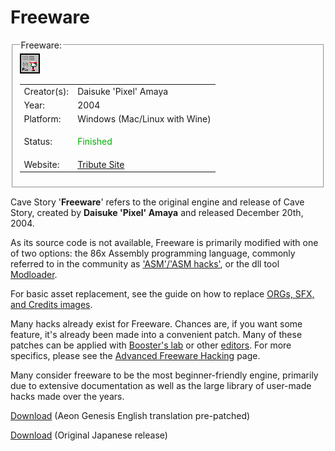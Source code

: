 # Freeware

<fieldset>
<legend>Freeware:</legend>
<img src="/wiki/img/engines/freeware-assets/Icon3.bmp">
<table><tbody>

<tr><td>Creator(s):</td><td>Daisuke 'Pixel' Amaya</td></tr>
<tr><td>Year:</td><td>2004</td></tr>
<tr><td>Platform:</td><td>Windows (Mac/Linux with Wine)</td></tr>
<tr><td>Status:</td><td>
<p style="color:#00B000;">Finished</p>
</td></tr>
<tr><td>Website:</td><td><a href="https://www.cavestory.org/">Tribute Site</a></td></tr>

</tbody></table>
</fieldset>

Cave Story '**Freeware**' refers to the original engine and release of Cave Story, created by **Daisuke 'Pixel' Amaya** and released December 20th, 2004.

As its source code is not available, Freeware is primarily modified with one of two options: the 86x Assembly programming language, commonly referred to in the community as ['ASM'/'ASM hacks'](assembly), or the dll tool [Modloader](modloader).

For basic asset replacement, see the guide on how to replace [ORGs, SFX, and Credits images](freeware-asset-replacement).

Many hacks already exist for Freeware. Chances are, if you want some feature, it's already been made into a convenient patch. Many of these patches can be applied with [Booster's lab](boosters-lab) or other [editors](cavestory-editors).
For more specifics, please see the [Advanced Freeware Hacking](advanced-freeware-hacking) page.

Many consider freeware to be the most beginner-friendly engine, primarily due to extensive documentation as well as the large library of user-made hacks made over the years.

[Download](https://www.cavestory.org/downloads/cavestoryen.zip) (Aeon Genesis English translation pre-patched)

[Download](https://studiopixel.jp/binaries/dou_1006.zip) (Original Japanese release)
